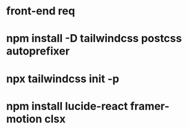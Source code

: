# front-end req
# npm install -D tailwindcss postcss autoprefixer
# npx tailwindcss init -p
# npm install lucide-react framer-motion clsx
